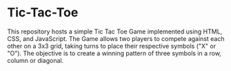 # Tic-Tac-Toe
This repository hosts a simple Tic Tac Toe Game implemented using HTML, CSS, and JavaScript. The Game allows two players to compete against each other on a 3x3 grid, taking turns to place their respective symbols ("X" or "O"). The objective is to create a winning pattern of three symbols in a row, column or diagonal.
